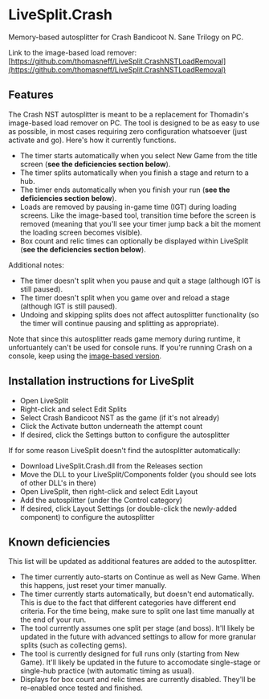 # LiveSplit.Crash
Memory-based autosplitter for Crash Bandicoot N. Sane Trilogy on PC.

Link to the image-based load remover: [https://github.com/thomasneff/LiveSplit.CrashNSTLoadRemoval](https://github.com/thomasneff/LiveSplit.CrashNSTLoadRemoval)

## Features

The Crash NST autosplitter is meant to be a replacement for Thomadin's image-based load remover on PC. The tool is designed to be as easy to use as possible, in most cases requiring zero configuration whatsoever (just activate and go). Here's how it currently functions.

- The timer starts automatically when you select New Game from the title screen (**see the deficiencies section below**).
- The timer splits automatically when you finish a stage and return to a hub.
- The timer ends automatically when you finish your run (**see the deficiencies section below**).
- Loads are removed by pausing in-game time (IGT) during loading screens. Like the image-based tool, transition time before the screen is removed (meaning that you'll see your timer jump back a bit the moment the loading screen becomes visible).
- Box count and relic times can optionally be displayed within LiveSplit (**see the deficiencies section below**).

Additional notes:

- The timer doesn't split when you pause and quit a stage (although IGT is still paused).
- The timer doesn't split when you game over and reload a stage (although IGT is still paused).
- Undoing and skipping splits does not affect autosplitter functionality (so the timer will continue pausing and splitting as appropriate).

Note that since this autosplitter reads game memory during runtime, it unfortuantely can't be used for console runs. If you're running Crash on a console, keep using the [image-based version](https://github.com/thomasneff/LiveSplit.CrashNSTLoadRemoval).

## Installation instructions for LiveSplit
- Open LiveSplit
- Right-click and select Edit Splits
- Select Crash Bandicoot NST as the game (if it's not already)
- Click the Activate button underneath the attempt count
- If desired, click the Settings button to configure the autosplitter

If for some reason LiveSplit doesn't find the autosplitter automatically:

- Download LiveSplit.Crash.dll from the Releases section
- Move the DLL to your LiveSplit/Components folder (you should see lots of other DLL's in there)
- Open LiveSplit, then right-click and select Edit Layout
- Add the autosplitter (under the Control category)
- If desired, click Layout Settings (or double-click the newly-added component) to configure the autosplitter

## Known deficiencies

This list will be updated as additional features are added to the autosplitter.

- The timer currently auto-starts on Continue as well as New Game. When this happens, just reset your timer manually.
- The timer currently starts automatically, but doesn't end automatically. This is due to the fact that different categories have different end criteria. For the time being, make sure to split one last time manually at the end of your run.
- The tool currently assumes one split per stage (and boss). It'll likely be updated in the future with advanced settings to allow for more granular splits (such as collecting gems).
- The tool is currently designed for full runs only (starting from New Game). It'll likely be updated in the future to accomodate single-stage or single-hub practice (with automatic timing as usual).
- Displays for box count and relic times are currently disabled. They'll be re-enabled once tested and finished.
